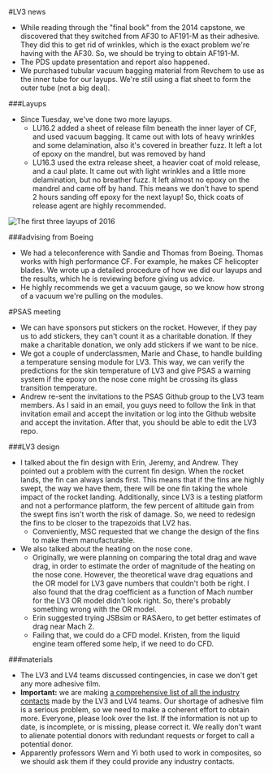 #LV3 news
* While reading through the "final book" from the 2014 capstone, we discovered that they switched from AF30 to AF191-M as their adhesive. They did this to get rid of wrinkles, which is the exact problem we're having with the AF30. So, we should be trying to obtain AF191-M. 
* The PDS update presentation and report also happened. 
* We purchased tubular vacuum bagging material from Revchem to use as the inner tube for our layups. We're still using a flat sheet to form the outer tube (not a big deal). 

###Layups
* Since Tuesday, we've done two more layups.
    * LU16.2 added a sheet of release film beneath the inner layer of CF, and used vacuum bagging. It came out with lots of heavy wrinkles and some delamination, also it's covered in breather fuzz. It left a lot of epoxy on the mandrel, but was removed by hand
    * LU16.3 used the extra release sheet, a heavier coat of mold release, and a caul plate. It came out with light wrinkles and a little more delamination, but no breather fuzz. It left almost no epoxy on the mandrel and came off by hand. This means we don't have to spend 2 hours sanding off epoxy for the next layup! So, thick coats of release agent are highly recommended. 

![The first three layups of 2016](firstThree.jpg)

###advising from Boeing
* We had a teleconference with Sandie and Thomas from Boeing. Thomas works with high performance CF. For example, he makes CF helicopter blades. We wrote up a detailed procedure of how we did our layups and the results, which he is reviewing before giving us advice. 
* He highly recommends we get a vacuum gauge, so we know how strong of a vacuum we're pulling on the modules. 

#PSAS meeting
* We can have sponsors put stickers on the rocket. However, if they pay us to add stickers, they can't count it as a charitable donation. If they make a charitable donation, we only add stickers if we want to be nice.
* We got a couple of underclassmen, Marie and Chase, to handle building a temperature sensing module for LV3. This way, we can verify the predictions for the skin temperature of LV3 and give PSAS a warning system if the epoxy on the nose cone might be crossing its glass transition temperature. 
* Andrew re-sent the invitations to the PSAS Github group to the LV3 team members. As I said in an email, you guys need to follow the link in that invitation email and accept the invitation or log into the Github website and accept the invitation. After that, you should be able to edit the LV3 repo. 

###LV3 design
* I talked about the fin design with Erin, Jeremy, and Andrew. They pointed out a problem with the current fin design. When the rocket lands, the fin can always lands first. This means that if the fins are highly swept, the way we have them, there will be one fin taking the whole impact of the rocket landing. Additionally, since LV3 is a testing platform and not a performance platform, the few percent of altitude gain from the swept fins isn't worth the risk of damage. So, we need to redesign the fins to be closer to the trapezoids that LV2 has. 
    * Conveniently, MSC requested that we change the design of the fins to make them manufacturable.
* We also talked about the heating on the nose cone. 
    * Originally, we were planning on comparing the total drag and wave drag, in order to estimate the order of magnitude of the heating on the nose cone. However, the theoretical wave drag equations and the OR model for LV3 gave numbers that couldn't both be right. I also found that the drag coefficient as a function of Mach number for the LV3 OR model didn't look right. So, there's probably something wrong with the OR model.
    * Erin suggested trying JSBsim or RASAero, to get better estimates of drag near Mach 2. 
    * Failing that, we could do a CFD model. Kristen, from the liquid engine team offered some help, if we need to do CFD. 
    
###materials
* The LV3 and LV4 teams discussed contingencies, in case we don't get any more adhesive film. 
* **Important:** we are making [a comprehensive list of all the industry contacts](https://docs.google.com/a/pdx.edu/spreadsheets/d/1d2qun40fs4k9UVbh9HlHR21YOfi4GItysJQO7nBfzew/edit?usp=sharing) made by the LV3 and LV4 teams. Our shortage of adhesive film is a serious problem, so we need to make a coherent effort to obtain more. Everyone, please look over the list. If the information is not up to date, is incomplete, or is missing, please correct it. We really don't want to alienate potential donors with redundant requests or forget to call a potential donor.
* Apparently professors Wern and Yi both used to work in composites, so we should ask them if they could provide any industry contacts. 

